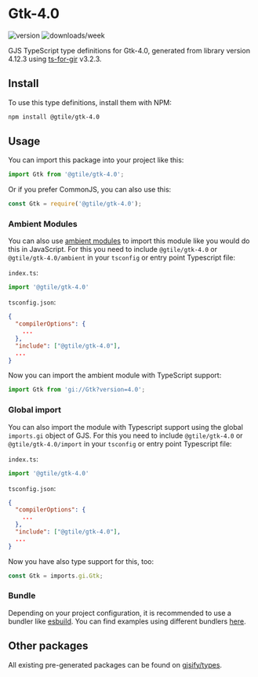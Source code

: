 
# Gtk-4.0

![version](https://img.shields.io/npm/v/@gtile/gtk-4.0)
![downloads/week](https://img.shields.io/npm/dw/@gtile/gtk-4.0)


GJS TypeScript type definitions for Gtk-4.0, generated from library version 4.12.3 using [ts-for-gir](https://github.com/gjsify/ts-for-gir) v3.2.3.


## Install

To use this type definitions, install them with NPM:
```bash
npm install @gtile/gtk-4.0
```

## Usage

You can import this package into your project like this:
```ts
import Gtk from '@gtile/gtk-4.0';
```

Or if you prefer CommonJS, you can also use this:
```ts
const Gtk = require('@gtile/gtk-4.0');
```

### Ambient Modules

You can also use [ambient modules](https://github.com/gjsify/ts-for-gir/tree/main/packages/cli#ambient-modules) to import this module like you would do this in JavaScript.
For this you need to include `@gtile/gtk-4.0` or `@gtile/gtk-4.0/ambient` in your `tsconfig` or entry point Typescript file:

`index.ts`:
```ts
import '@gtile/gtk-4.0'
```

`tsconfig.json`:
```json
{
  "compilerOptions": {
    ...
  },
  "include": ["@gtile/gtk-4.0"],
  ...
}
```

Now you can import the ambient module with TypeScript support: 

```ts
import Gtk from 'gi://Gtk?version=4.0';
```

### Global import

You can also import the module with Typescript support using the global `imports.gi` object of GJS.
For this you need to include `@gtile/gtk-4.0` or `@gtile/gtk-4.0/import` in your `tsconfig` or entry point Typescript file:

`index.ts`:
```ts
import '@gtile/gtk-4.0'
```

`tsconfig.json`:
```json
{
  "compilerOptions": {
    ...
  },
  "include": ["@gtile/gtk-4.0"],
  ...
}
```

Now you have also type support for this, too:

```ts
const Gtk = imports.gi.Gtk;
```

### Bundle

Depending on your project configuration, it is recommended to use a bundler like [esbuild](https://esbuild.github.io/). You can find examples using different bundlers [here](https://github.com/gjsify/ts-for-gir/tree/main/examples).

## Other packages

All existing pre-generated packages can be found on [gjsify/types](https://github.com/gjsify/types).

